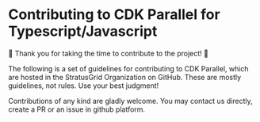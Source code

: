 # Contributing to CDK Parallel for Typescript/Javascript

:confetti_ball: Thank you for taking the time to contribute to the project! :confetti_ball:

The following is a set of guidelines for contributing to CDK Parallel, which are hosted in the StratusGrid Organization on GitHub. These are mostly guidelines, not rules. Use your best judgment!

Contributions of any kind are gladly welcome. You may contact us directly, create a PR or an issue in github platform.